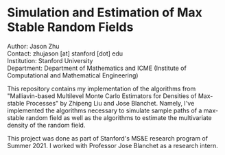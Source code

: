 # Simulation and Estimation of Max Stable Random Fields
Author: Jason Zhu <br />
Contact: zhujason [at] stanford [dot] edu <br />
Institution: Stanford University <br />
Department: Department of Mathematics and ICME (Institute of Computational and Mathematical Engineering)

This repository contains my implementation of the algorithms from "Malliavin-based Multilevel Monte Carlo Estimators for Densities of Max-stable Processes" by Zhipeng Liu and Jose Blanchet. Namely, I've implemented the algorithms necessary to simulate sample paths of a max-stable random field as well as the algorithms to estimate the multivariate density of the random field. 

This project was done as part of Stanford's MS&E research program of Summer 2021. I worked with Professor Jose Blanchet as a research intern.
